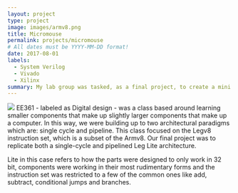 ```yaml
---
layout: project
type: project
image: images/armv8.png
title: Micromouse
permalink: projects/micromouse
# All dates must be YYYY-MM-DD format!
date: 2017-08-01
labels:
  - System Verilog
  - Vivado
  - Xilinx
summary: My lab group was tasked, as a final project, to create a mini pipelined computer architecture that could fetch, decode and run instructions from a binary file.
---
```


<div class="ui small rounded images">
</div>
<img class="ui image" src="LuiEreno.github.io/images/armv8.png">
EE361 - labeled as Digital design - was a class based around learning smaller components that make up slightly larger components that make up a computer. In this way, we were building up to two architectural paradigms which are: single cycle and pipeline. This class focused on the Legv8 instruction set, which is a subset of the Armv8. Our final project was to replicate both a single-cycle and pipelined Leg Lite architecture. 

Lite in this case refers to how the parts were designed to only work in 32 bit, components were working in their most rudimentary forms and the instruction set was restricted to a few of the common ones like add, subtract, conditional jumps and branches. 



